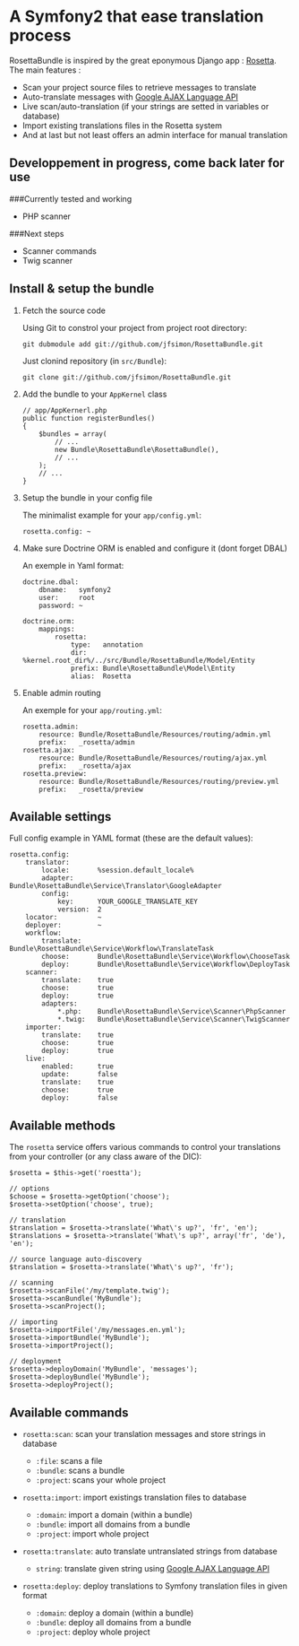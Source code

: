 A Symfony2 that ease translation process
========================================


RosettaBundle is inspired by the great eponymous Django app : [Rosetta](http://code.google.com/p/django-rosetta/).
The main features :

-  Scan your project source files to retrieve messages to translate
-  Auto-translate messages with [Google AJAX Language API](http://code.google.com/apis/ajaxlanguage/)
-  Live scan/auto-translation (if your strings are setted in variables or database)
-  Import existing translations files in the Rosetta system
-  And at last but not least offers an admin interface for manual translation


Developpement in progress, come back later for use
--------------------------------------------------


###Currently tested and working


-  PHP scanner


###Next steps


-  Scanner commands
-  Twig scanner


Install & setup the bundle
--------------------------


1.  Fetch the source code

    Using Git to constrol your project from project root directory:
    
        git dubmodule add git://github.com/jfsimon/RosettaBundle.git
        
    Just clonind repository (in `src/Bundle`):
    
        git clone git://github.com/jfsimon/RosettaBundle.git

2.  Add the bundle to your `AppKernel` class

        // app/AppKernerl.php
        public function registerBundles()
        {
            $bundles = array(
                // ...
                new Bundle\RosettaBundle\RosettaBundle(),
                // ...
            );
            // ...
        }

3.  Setup the bundle in your config file
    
    The minimalist example for your `app/config.yml`:
    
        rosetta.config: ~

4.  Make sure Doctrine ORM is enabled and configure it (dont forget DBAL)

    An exemple in Yaml format:
    
        doctrine.dbal:
            dbname:   symfony2
            user:     root
            password: ~
    
        doctrine.orm:
            mappings:
                rosetta:
                    type:   annotation
                    dir:    %kernel.root_dir%/../src/Bundle/RosettaBundle/Model/Entity
                    prefix: Bundle\RosettaBundle\Model\Entity
                    alias:  Rosetta
                
5.  Enable admin routing

    An exemple for your `app/routing.yml`:
    
        rosetta.admin:
            resource: Bundle/RosettaBundle/Resources/routing/admin.yml
            prefix:   _rosetta/admin
        rosetta.ajax:
            resource: Bundle/RosettaBundle/Resources/routing/ajax.yml
            prefix:   _rosetta/ajax
        rosetta.preview:
            resource: Bundle/RosettaBundle/Resources/routing/preview.yml
            prefix:   _rosetta/preview


Available settings
------------------


Full config example in YAML format (these are the default values):

    rosetta.config:
        translator:
            locale:       %session.default_locale%
            adapter:      Bundle\RosettaBundle\Service\Translator\GoogleAdapter
            config:
                key:      YOUR_GOOGLE_TRANSLATE_KEY
                version:  2
        locator:          ~
        deployer:         ~
        workflow:
            translate:    Bundle\RosettaBundle\Service\Workflow\TranslateTask
            choose:       Bundle\RosettaBundle\Service\Workflow\ChooseTask
            deploy:       Bundle\RosettaBundle\Service\Workflow\DeployTask
        scanner:
            translate:    true
            choose:       true
            deploy:       true
            adapters:
                *.php:    Bundle\RosettaBundle\Service\Scanner\PhpScanner
                *.twig:   Bundle\RosettaBundle\Service\Scanner\TwigScanner
        importer:
            translate:    true
            choose:       true
            deploy:       true
        live:
            enabled:      true
            update:       false
            translate:    true
            choose:       true
            deploy:       false


Available methods
-----------------


The `rosetta` service offers various commands to control your translations from your controller
(or any class aware of the DIC):

    $rosetta = $this->get('roestta');
    
    // options
    $choose = $rosetta->getOption('choose');
    $rosetta->setOption('choose', true);
    
    // translation
    $translation = $rosetta->translate('What\'s up?', 'fr', 'en');
    $translations = $rosetta->translate('What\'s up?', array('fr', 'de'), 'en');
    
    // source language auto-discovery
    $translation = $rosetta->translate('What\'s up?', 'fr');
    
    // scanning
    $rosetta->scanFile('/my/template.twig');
    $rosetta->scanBundle('MyBundle');
    $rosetta->scanProject();
    
    // importing
    $rosetta->importFile('/my/messages.en.yml');
    $rosetta->importBundle('MyBundle');
    $rosetta->importProject();
    
    // deployment
    $rosetta->deployDomain('MyBundle', 'messages');
    $rosetta->deployBundle('MyBundle');
    $rosetta->deployProject();


Available commands
------------------


-  `rosetta:scan`:      scan your translation messages and store strings in database

   -  `:file`:          scans a file
   -  `:bundle`:        scans a bundle
   -  `:project`:       scans your whole project
   
-  `rosetta:import`:    import existings translation files to database

   -  `:domain`:        import a domain (within a bundle)
   -  `:bundle`:        import all domains from a bundle
   -  `:project`:       import whole project
   
-  `rosetta:translate`: auto translate untranslated strings from database

   -  `string`:         translate given string using [Google AJAX Language API](http://code.google.com/apis/ajaxlanguage/)
   
-  `rosetta:deploy`:    deploy translations to Symfony translation files in given format

   -  `:domain`:        deploy a domain (within a bundle)
   -  `:bundle`:        deploy all domains from a bundle
   -  `:project`:       deploy whole project